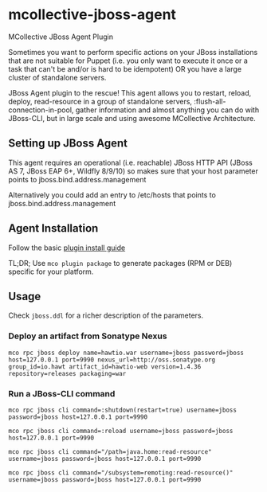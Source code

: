 # mcollective-jboss-agent

MCollective JBoss Agent Plugin

Sometimes you want to perform specific actions on your JBoss installations that are not suitable for Puppet (i.e. you only want to execute it once or a task that can't be and/or is hard to be idempotent) OR you have a large cluster of standalone servers.

JBoss Agent plugin to the rescue! This agent allows you to restart, reload, deploy, read-resource in a group of standalone servers, :flush-all-connection-in-pool, gather information and almost anything you can do with JBoss-CLI, but in large scale and using awesome MCollective Architecture.

## Setting up JBoss Agent

This agent requires an operational (i.e. reachable) JBoss HTTP API (JBoss AS 7, JBoss EAP 6+, Wildfly 8/9/10) so makes sure that your host parameter points to jboss.bind.address.management

Alternatively you could add an entry to /etc/hosts that points to jboss.bind.address.management

## Agent Installation

Follow the basic [plugin install guide](http://projects.puppetlabs.com/projects/mcollective-plugins/wiki/InstalingPlugins)

TL;DR; Use `mco plugin package` to generate packages (RPM or DEB) specific for your platform.

## Usage
Check `jboss.ddl` for a richer description of the parameters.

### Deploy an artifact from Sonatype Nexus

`mco rpc jboss deploy name=hawtio.war username=jboss password=jboss host=127.0.0.1 port=9990 nexus_url=http://oss.sonatype.org group_id=io.hawt artifact_id=hawtio-web version=1.4.36 repository=releases packaging=war`

### Run a JBoss-CLI command

`mco rpc jboss cli command=:shutdown(restart=true) username=jboss password=jboss host=127.0.0.1 port=9990`

`mco rpc jboss cli command=:reload username=jboss password=jboss host=127.0.0.1 port=9990`

`mco rpc jboss cli command="/path=java.home:read-resource" username=jboss password=jboss host=127.0.0.1 port=9990`

`mco rpc jboss cli command="/subsystem=remoting:read-resource()" username=jboss password=jboss host=127.0.0.1 port=9990`

